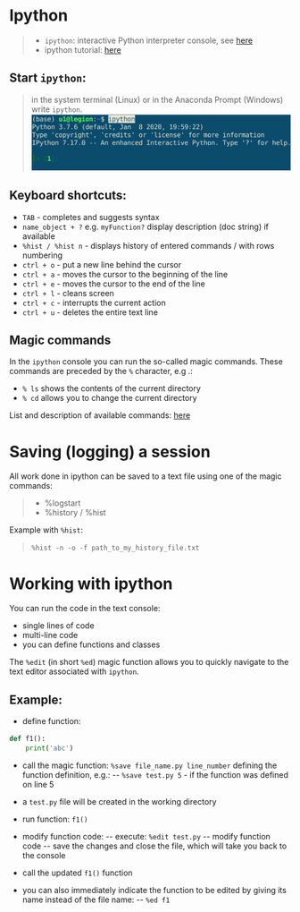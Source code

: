 # Ipython

 >- `ipython`: interactive Python interpreter console, see [here](https://ipython.org/ipython-doc/stable/overview.html)
 >- ipython tutorial: [here](https://ipython.readthedocs.io/en/stable/interactive/index.html)


## Start `ipython`:

 > in the system terminal (Linux) or in the Anaconda Prompt (Windows) write `ipython`.
 ![Lunch ipython](./img/ipython.png)


## Keyboard shortcuts:

 - `TAB` - completes and suggests syntax  
 - `name_object + ?` e.g. `myFunction?` display description (doc string) if available
 - `%hist / %hist n` - displays history of entered commands / with rows numbering
 - `ctrl + o` - put a new line behind the cursor
 - `ctrl + a` - moves the cursor to the beginning of the line
 - `ctrl + e` - moves the cursor to the end of the line
 - `ctrl + l` - cleans screen
 - `ctrl + c` - interrupts the current action
 - `ctrl + u` - deletes the entire text line


## Magic commands

In the `ipython` console you can run the so-called magic commands. These commands are preceded by the `%` character, e.g .:

- `% ls` shows the contents of the current directory
- `% cd` allows you to change the current directory

List and description of available commands: [here](https://ipython.readthedocs.io/en/stable/interactive/magics.html#line-magics) 


# Saving (logging) a session

All work done in ipython can be saved to a text file using one of the magic commands:

 >- %logstart
 >- %history / %hist

Example with `%hist`:

 > `%hist -n -o -f path_to_my_history_file.txt`


# Working with ipython

You can run the code in the text console:
- single lines of code
- multi-line code
- you can define functions and classes

The `%edit` (in short `%ed`) magic function allows you to quickly navigate to the text editor associated with `ipython`.

## Example:

- define function:
```python
def f1():
    print('abc')
```
- call the magic function: `%save file_name.py line_number` defining the function definition, e.g.:
 -- `%save test.py 5` - if the function was defined on line 5

- a `test.py` file will be created in the working directory
- run function: `f1()`
- modify function code:
 -- execute: `%edit test.py`
 -- modify function code
 -- save the changes and close the file, which will take you back to the console

- call the updated `f1()` function
- you can also immediately indicate the function to be edited by giving its name instead of the file name:
 -- `%ed f1`
